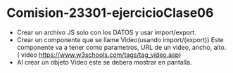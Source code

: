 # Comision-23301-ejercicioClase06

* Crear un archivo JS solo con los DATOS y usar import/export.
* Crear un componente que se llame Video(usando import/(export))
Este componente va a tener como parametros, URL de un video, ancho, alto. ( video <https://www.w3schools.com/tags/tag_video.asp>)
* Al crear un objeto Video este se debera mostrar en pantalla.
